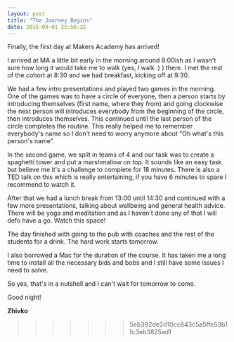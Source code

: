 ```yaml
---
layout: post
title: "The Journey Begins"
date: 2015-09-01 21:56:32
---
```

Finally, the first day at Makers Academy has arrived!

I arrived at MA a little bit early in the morning around 8:00ish as I wasn't sure how long it would take me to walk (yes, I walk :) ) there. I met the rest of the cohort at 8:30 and we had breakfast, kicking off at 9:30.

We had a few intro presentations and played two games in the morning. One of the games was to have a circle of everyone, then a person starts by introducing themselves (first name, where they from) and going clockwise the next person will introduces everybody from the beginning of the circle, then introduces themselves. This continued until the last person of the circle completes the routine. This really helped me to remember everybody's name so I don't need to worry anymore about "Oh what's this person's name".

In the second game, we split in teams of 4 and our task was to create a spaghetti tower and put a marshmallow on top. It sounds like an easy task but believe me it's a challenge to complete for 18 minutes. There is also a TED talk on this which is really entertaining, if you have 6 minutes to spare I recommend to watch it.

After that we had a lunch break from 13:00 until 14:30 and continued with a few more presentations, talking about wellbeing and general health advice. There will be yoga and meditation and as I haven't done any of that I will defo have a go. Watch this space!

The day finished with going to the pub with coaches and the rest of the students for a drink. The hard work starts tomorrow.

I also borrowed a Mac for the duration of the course. It has taken me a long time to install all the necessary bids and bobs and I still have some issues I need to solve.

So yes, that's in a nutshell and I can't wait for tomorrow to come.

Good night!

__Zhivko__
>>>>>>> 5eb392de2d10cc643c5a5ffe53b1fc3eb3825ad1
